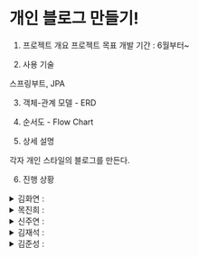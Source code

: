 # 개인 블로그 만들기!

1. 프로젝트 개요
프로젝트 목표 개발 기간 : 6월부터~

2. 사용 기술

스프링부트, JPA

3. 객체-관계 모델 - ERD

4. 순서도 - Flow Chart

5. 상세 설명

각자 개인 스타일의 블로그를 만든다.

6. 진행 상황

<details>
<summary>김화연 : </summary>
<div markdown="1">
0702: 화연 블로그 작성 페이지, 포스트 페이지 html, 컨트롤러 작성 <br>
0702: css 조정, post 컨트롤러 수정 <br>
0703: index 수정, 컨트롤러, 서비스 수정 <br>
0704: 수정페이지 작성, 컨트롤러, 서비스, 엔티티, 디티오 수정 및 추가
0709: 리스트페이지, 컨트롤러, 서비스 수정
  
<br>
</div>
</details>

<details>
<summary>목진희 : </summary>
<div markdown="1">
0702: Jin's journey 블로그 메인페이지, 작성페이지, post페이지 완성<br>
0703: Team file과 merge 및 수정<br>
0704: Journey 페이지 작성, 수정/삭제 기능 구현.<br>
0705: 좋아요 기능 구현

</div>
</details>
<details>
<summary>신주연 : </summary>
<div markdown="1">
0703 : 주연블로그 수정


</div>
</details>


<details>
<summary>김재석 : </summary>
<div markdown="1">
0708: 재석블로그 수정
등록,수정,삭제,검색,캘린더
배경 css
대댓글달기 
</div>
</details>
<details>
<summary>김준성 : </summary>
<div markdown="1">


</div>
</details>
